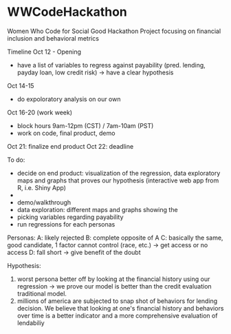 # WWCodeHackathon
Women Who Code for Social Good Hackathon Project focusing on financial inclusion and behavioral metrics 

Timeline
Oct 12 - Opening
  - have a list of variables to regress against payability (pred. lending, payday loan, low credit risk) -> have a clear hypothesis

Oct 14-15
  - do expoloratory analysis on our own

Oct 16-20 (work week)
  - block hours 9am-12pm (CST) / 7am-10am (PST)
  - work on code, final product, demo

Oct 21: finalize end product
Oct 22: deadline

To do:
  - decide on end product: visualization of the regression, data exploratory maps and graphs that proves our hypothesis (interactive web app from R, i.e. Shiny App)
  - 
  - demo/walkthrough
  - data exploration: different maps and graphs showing the 
  - picking variables regarding payability
  - run regressions for each personas

Personas:
  A: likely rejected
  B: complete opposite of A
  C: basically the same, good candidate, 1 factor cannot control (race, etc.)  -> get access or no access
  D: fall short -> give benefit of the doubt 

Hypothesis:
1) worst persona better off by looking at the financial history using our regression -> we prove our model is better than the credit evaluation traditional model.
2) millions of america are subjected to snap shot of behaviors for lending decision. We believe that looking at one's financial history and behaviors over time is a better indicator and a more comprehensive evaluation of lendabiliy

